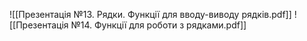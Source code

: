 ![[Презентація №13. Рядки. Функції для вводу-виводу рядків.pdf]]
![[Презентація №14. Функції для роботи з рядками.pdf]]